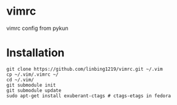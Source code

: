 vimrc
=====

vimrc config from pykun

Installation
============
    git clone https://github.com/linbing1219/vimrc.git ~/.vim
    cp ~/.vim/.vimrc ~/
    cd ~/.vim/
    git submodule init
    git submodule update
    sudo apt-get install exuberant-ctags # ctags-etags in fedora
